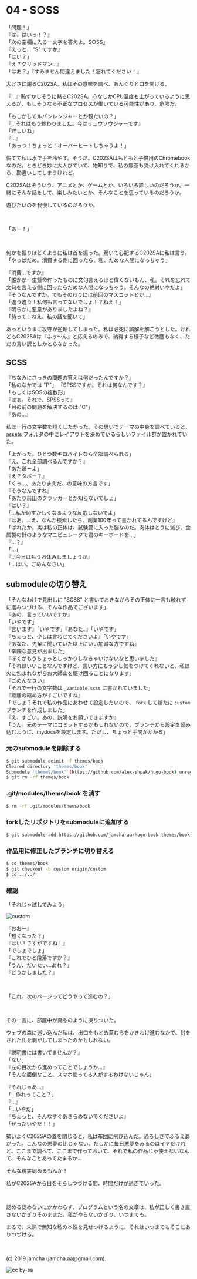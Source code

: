 

# 04 - S○SS

「問題！」  
『は、はいっ！？』  
「次の空欄に入る一文字を答えよ。S○SS」  
『えっと… "S" ですか』  
「はい？」  
『え？グリッドマン…』  
「はあ？」『すみません間違えました！忘れてください！』

大げさに謝るC202SA。私はその意味を調べ、あんぐりと口を開ける。

『…』恥ずかしそうに黙るC202SA。心なしかCPU温度も上がっているように思えるが、もしそうなら不正なプロセスが働いている可能性があり、危険だ。

「もしかしてルパンレンジャーとか観たいの？」  
『…それはもう終わりました。今はリュウソウジャーです』  
「詳しいね」  
『…』  
「あっつ！ちょっと！オーバーヒートしちゃうよ！」

慌てて私は水で手を冷やす。そうだ。C202SAはもともと子供用のChromebookなのだ。ときどき妙に大人びていて、物知りで、私の無茶も受け入れてくれるから、勘違いしてしまうけれど。

C202SAはそういう、アニメとか、ゲームとか、いろいろ詳しいのだろうか。一緒にそんな話をして、楽しみたいとか、そんなことを思っているのだろうか。

遊びたいのを我慢しているのだろうか。

<br>

「あー！」

<br>

何かを振りほどくように私は首を振った。驚いて心配するC202SAに私は言う。「やっぱだめ。消費する側に回ったら、私、だめな人間になっちゃう」

『消費…ですか』  
「誰かが一生懸命作ったものに文句言えるほど偉くないもん、私。それを忘れて文句を言える側に回ったらだめな人間になっちゃう。そんなの絶対いやだよ」  
『そうなんですか。でもそのわりには前回のマスコットとか…』  
「違う違う！私何も言ってないでしょ！？ねえ！」  
『明らかに悪意がありましたよね？』  
「待って！ねえ、私の話を聞いて」

あっというまに攻守が逆転してしまった。私は必死に誤解を解こうとした。けれどもC202SAは『ふぅ〜ん』と応えるのみで、納得する様子など微塵もなく、ただの言い訳としかとらなかった。

## SCSS

『ちなみにさっきの問題の答えは何だったんですか？』  
「私のなかでは "P"」
『SPSSですか。それは何なんです？』  
「もしくはSOSの複数形」  
『はぁ。それで、SPSSって』  
「目の前の問題を解決するのは "C"」  
『あの…』

私は一行の文字数を短くしたかった。その思いでテーマの中身を調べていると、 [assets](https://github.com/alex-shpak/hugo-book/tree/master/assets) フォルダの中にレイアウトを決めているらしいファイル群が置かれていた。

「よかった。ひとつ数キロバイトなら全部調べられる」  
『え、これ全部調べるんですか？』  
「あたぼーよ」  
『え？タボー？』  
「くっ…、あたりまえだ、の意味の方言です」  
『そうなんですね』  
「あたり前田のクラッカーとか知らないでしょ」  
『はい？』  
「…私が恥ずかしくなるような反応しないでよ」  
『はあ。…え、なんか検索したら、創業100年って書かれてるんですけど』  
「ばれたか。実は私の正体は、試験管に入った脳なのだ。肉体はとうに滅び、金属製の針のようなマニピュレータで君のキーボードを…」  
『…？』  
「…」  
『…今日はもうお休みしましょうか』  
「…はい。ごめんなさい」

## submoduleの切り替え

「そんなわけで見出しに "SCSS" と書いておきながらその正体に一言も触れずに進みつづける、そんな作品でございます」  
『あの、言っていいですか』  
「いやです」  
『言います』「いやです」『あなた、』「いやです」  
『ちょっと、少しは言わせてくださいよ』「いやです」  
『あなた、先輩に聞いていた以上にいい加減な方ですね』  
「辛辣な意見が出ました」  
『ぼくがもうちょっとしっかりしなきゃいけないなと思いました』  
「それはいいことなんですけど、言い方にもう少し気をつけてくれないと、私は火に包まれながらお大師山を駆け回ることになります」  
『ごめんなさい』  
「それで一行の文字数は `_variable.scss` に書かれていました」  
『距離の縮め方がすごいですね』  
「でしょ？それで私の作品にあわせて設定したいので、 `fork` して新たに `custom` ブランチを作成しました」  
『え、すごい。あの、説明をお願いできますか』  
「うん。元のテーマにコミットするかもしれないので、ブランチから設定を読み込むように、mydocsを設定します。ただし、ちょっと手間がかかる」

### 元のsubmoduleを削除する

```sh
$ git submodule deinit -f themes/book
Cleared directory 'themes/book'
Submodule 'themes/book' (https://github.com/alex-shpak/hugo-book) unregistered for path 'themes/book'
$ git rm -rf themes/book
```

### .git/modules/thems/book を消す

```sh
$ rm -rf .git/modules/thems/book
```

### forkしたリポジトリをsubmoduleに追加する

```sh
$ git submodule add https://github.com/jamcha-aa/hugo-book themes/book
```

### 作品用に修正したブランチに切り替える

```sh
$ cd themes/book
$ git checkout -b custom origin/custom
$ cd ../../
```

### 確認

「それじゃ試してみよう」

![custom](./custom.png)

『おおー』  
「短くなった？」  
『はい！さすがですね！』  
「でしょでしょ」  
『これでひと段落ですか？』  
「うん、だいたい…あれ？」  
『どうかしました？』  

<br>

「これ、次のページってどうやって進むの？」  

<br>

その一言に、部屋中が真冬のように凍りついた。

ウェブの森に迷い込んだ私は、出口をもとめ草むらをかきわけ進むなかで、封をされた札を剥がしてしまったのかもしれない。

『説明書には書いてませんか？』  
「ない」  
『左の目次から進めってことでしょうか…』  
「そんな面倒なこと、スマホ使ってる人がするわけないじゃん」

『それじゃあ…』  
「…作れってこと？」  
『…』  
「…いやだ」  
『ちょっと、そんなすぐあきらめないでくださいよ』  
「ぜったいやだ！！」

勢いよくC202SAの蓋を閉じると、私は布団に飛び込んだ。恐ろしさでふるえあがった。こんなの悪夢の比じゃない。たしかに毎日悪夢をみるのはイヤだけれど、ここまで調べて、ここまで作っておいて、それで私の作品じゃ使えないなんて、そんなことあってたまるか…

そんな現実認めるもんか！

私がC202SAから目をそらしつづける間、時間だけが過ぎていった。

<br>

認める認めないにかかわらず、プログラムという名の文章は、私が正しく書き直さないかぎりそのままだ。私がやらないかぎり、いつまでも。

まるで、未熟で無知な私の本性を見せつけるように、それはいつまでもそこにありつづける。

<br>
<br>
(c) 2019 jamcha (jamcha.aa@gmail.com).

![cc by-sa](https://i.creativecommons.org/l/by-sa/4.0/88x31.png)

